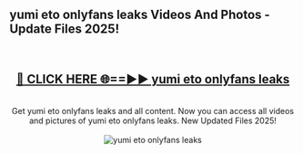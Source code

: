 <h2>yumi eto onlyfans leaks Videos And Photos - Update Files 2025!</h2>
<br>
<div align="center">
<h2><a href="https://top-ai-tools.click/QrbHav" rel="nofollow">🔴 CLICK HERE 🌐==►► yumi eto onlyfans leaks</a></h2>
<br>
Get yumi eto onlyfans leaks and all content. Now you can access all videos and pictures of yumi eto onlyfans leaks. New Updated Files 2025!
<br>
<br>
<a href="https://top-ai-tools.click/QrbHav" rel="nofollow" data-target="animated-image.originalLink"><img src="https://i.ibb.co.com/WyWwxjT/player-gif2.gif" alt="yumi eto onlyfans leaks" style="max-width: 100%; display: inline-block;" data-target="animated-image.originalImage"></a>
</div>
<br>